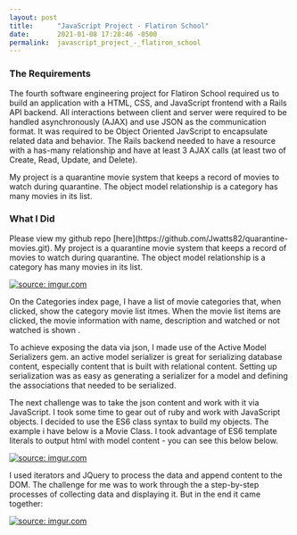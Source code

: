 ```yaml
---
layout: post
title:      "JavaScript Project - Flatiron School"
date:       2021-01-08 17:28:46 -0500
permalink:  javascript_project_-_flatiron_school
---
```




### The Requirements
<p> The fourth software engineering project for Flatiron School required us to build an application with a HTML, CSS, and JavaScript frontend with a Rails API backend.  All interactions between client and server were required to be handled asynchronously (AJAX) and use JSON as the communication format.  It was required to be Object Oriented JavScript to encapsulate related data and behavior.  The Rails backend needed to have a resource with a has-many relationship and have at least 3 AJAX calls (at least two of Create, Read, Update, and Delete).


My project is a quarantine movie system that keeps a record of movies to watch during quarantine.  The object model relationship is a category has many movies in its list.  
</p>

### What I Did
<p> Please view my github repo [here](https://github.com/Jwatts82/quarantine-movies.git).  My project is a quarantine movie system that keeps a record of movies to watch during quarantine.  The object model relationship is a category has many movies in its list.  
</p>

<a href="https://imgur.com/vvchAL1"><img src="https://i.imgur.com/vvchAL1.png" title="source: imgur.com" /></a>

<p>  On the Categories index page, I have a list of movie categories that, when clicked, show the category movie list itmes. When the movie list items are clicked, the movie information with name, description and watched or not watched is shown . 

<p> To achieve exposing the data via json, I made use of the Active Model Serializers gem. an active model serializer is great for serializing database content, especially content that is built with relational content. Setting up serialization was as easy as generating a serializer for a model and defining the associations that needed to be serialized.</p>

<p> The next challenge was to take the json content and work with it via JavaScript. I took some time to gear out of ruby and work with JavaScript objects. I decided to use the ES6 class syntax to build my objects. The example i have below is a Movie Class.  I took advantage of ES6 template literals to output html with model content - you can see this below below.</p>

<a href="https://imgur.com/n2ZnnUg"><img src="https://i.imgur.com/n2ZnnUg.png" title="source: imgur.com" /></a>

I used iterators and JQuery to process the data and append content to the DOM. The challenge for me was to work through the a step-by-step processes of collecting data and displaying it.  But in the end it came together:

<a href="https://imgur.com/vvchAL1"><img src="https://i.imgur.com/vvchAL1.png" title="source: imgur.com" /></a>







